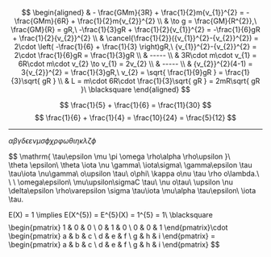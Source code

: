 $$
\begin{aligned}
 & - \frac{GMm}{3R} + \frac{1}{2}m{v_{1}}^{2} = - \frac{GMm}{6R} + \frac{1}{2}m{v_{2}}^{2} \\
 & \to g = \frac{GM}{R^{2}},\ \frac{GM}{R} = gR,\  -\frac{1}{3}gR + \frac{1}{2}{v_{1}}^{2} = -\frac{1}{6}gR + \frac{1}{2}{v_{2}}^{2} \\
 & \cancel{\frac{1}{2}}({v_{1}}^{2}-{v_{2}}^{2}) = 2\cdot \left( -\frac{1}{6} + \frac{1}{3} \right)gR,\ {v_{1}}^{2}-{v_{2}}^{2} = 2\cdot \frac{1}{6}gR = \frac{1}{3}gR \\
 & ----- \\
 & 3R\cdot m\cdot v_{1} = 6R\cdot m\cdot v_{2} \to v_{1} = 2v_{2} \\
 & ----- \\
 & {v_{2}}^{2}(4-1) = 3{v_{2}}^{2} = \frac{1}{3}gR,\ v_{2} = \sqrt{ \frac{1}{9}gR } = \frac{1}{3}\sqrt{ gR } \\
 & L = m\cdot 6R\cdot \frac{1}{3}\sqrt{ gR } = 2mR\sqrt{ gR }\ \blacksquare
\end{aligned}
$$

$$
\frac{1}{5} + \frac{1}{6} = \frac{11}{30}
$$
$$
\frac{1}{6} + \frac{1}{4} = \frac{10}{24} = \frac{5}{12}
$$


----

$\alpha \beta \gamma \delta \epsilon \varepsilon \nu \mu \sigma \phi \chi \rho \varphi \omega\theta\iota \eta \kappa\lambda \zeta \phi$

$$
\mathrm{
\tau\epsilon \mu \pi \omega \rho\alpha \rho\upsilon
}\ \
\theta \epsilon\ \theta \iota \nu \gamma\ \iota\sigma\ \gamma\epsilon \tau \tau\iota \nu\gamma\ o\upsilon \tau\ o\phi\ \kappa o\nu \tau \rho o\lambda.\ \ \ \omega\epsilon\ \mu\upsilon\sigmaC \tau\ \nu o\tau\ \upsilon \nu \delta\epsilon \rho\varepsilon \sigma \tau\iota \mu\alpha \tau\epsilon\ \iota \tau.

$$
$$
E(X) = 1 \implies E(X^{5}) = E^{5}(X) = 1^{5} = 1\ \blacksquare
$$
$$
\begin{pmatrix}
1 & 0 & 0 \\
0 & 1 & 0 \\
0 & 0 & 1
\end{pmatrix}\cdot \begin{pmatrix}
a & b & c \\
d & e & f \\
g & h & i
\end{pmatrix} = \begin{pmatrix}
a & b & c \\
d & e & f \\
g & h & i
\end{pmatrix}
$$
